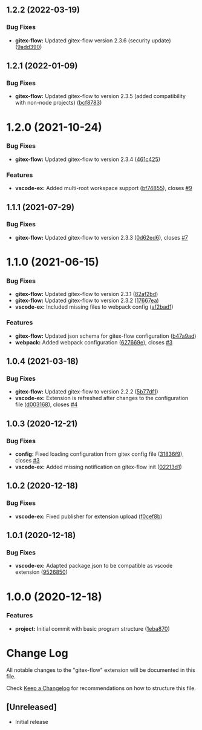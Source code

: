 ## 1.2.2 (2022-03-19)


### Bug Fixes

* **gitex-flow:** Updated gitex-flow version 2.3.6 (security update) ([9add390](https://github.com/gitex-flow/gitex-flow-vscode/commits/9add3900f4149fa7d1ff1f04d08d676dc96d8703))



## 1.2.1 (2022-01-09)


### Bug Fixes

* **gitex-flow:** Updated gitex-flow to version 2.3.5 (added compatibility with non-node projects) ([bcf8783](https://github.com/gitex-flow/gitex-flow-vscode/commits/bcf8783b57c45a27b762921e2ddaeb641163525f))



# 1.2.0 (2021-10-24)


### Bug Fixes

* **gitex-flow:** Updated gitex-flow to version 2.3.4 ([461c425](https://github.com/gitex-flow/gitex-flow-vscode/commits/461c425271d3166203fca85697f6583b78a67742))


### Features

* **vscode-ex:** Added multi-root workspace support ([bf74855](https://github.com/gitex-flow/gitex-flow-vscode/commits/bf74855eee7aee5607ddd66ad50cf233b213cc7b)), closes [#9](https://github.com/gitex-flow/gitex-flow-vscode/issues/9)



## 1.1.1 (2021-07-29)


### Bug Fixes

* **gitex-flow:** Updated gitex-flow to version 2.3.3 ([0d62ed6](https://github.com/gitex-flow/gitex-flow-vscode/commits/0d62ed6eb66080dc737abb92265f2d8fdf8f4a7c)), closes [#7](https://github.com/gitex-flow/gitex-flow-vscode/issues/7)



# 1.1.0 (2021-06-15)


### Bug Fixes

* **gitex-flow:** Updated gitex-flow to version 2.3.1 ([82af2bd](https://github.com/gitex-flow/gitex-flow-vscode/commits/82af2bd3de5ac06eac5fb6e44655f37bc2914d48))
* **gitex-flow:** Updated gitex-flow to version 2.3.2 ([17667ea](https://github.com/gitex-flow/gitex-flow-vscode/commits/17667ea9300af4ee9d3947bef6f06b95265276df))
* **vscode-ex:** Included missing files to webpack config ([af2bad1](https://github.com/gitex-flow/gitex-flow-vscode/commits/af2bad1adc8bd4a8447a8d148fb1be89be0858cd))


### Features

* **gitex-flow:** Updated json schema for gitex-flow configuration ([b47a9ad](https://github.com/gitex-flow/gitex-flow-vscode/commits/b47a9ad39560ad4fb3b718a7456ce0ca6d4e3ffa))
* **webpack:** Added webpack configuration ([627669e](https://github.com/gitex-flow/gitex-flow-vscode/commits/627669e6cd6d37d81fd49278d304f09f5a3c66bb)), closes [#3](https://github.com/gitex-flow/gitex-flow-vscode/issues/3)



## 1.0.4 (2021-03-18)


### Bug Fixes

* **gitex-flow:** Updated gitex-flow to version 2.2.2 ([5b77df1](https://github.com/gitex-flow/gitex-flow-vscode/commits/5b77df1ebd44fa64333f3e53952ee06f98d1caa2))
* **vscode-ex:** Extension is refreshed after changes to the configuration file ([d003168](https://github.com/gitex-flow/gitex-flow-vscode/commits/d003168e5f8b96a14d03d2e96454769ee4aa4d7c)), closes [#4](https://github.com/gitex-flow/gitex-flow-vscode/issues/4)



## 1.0.3 (2020-12-21)


### Bug Fixes

* **config:** Fixed loading configuration from gitex config file ([31836f9](https://github.com/gitex-flow/gitex-flow-vscode/commits/31836f9055ea46fd8c6e148da5e4720988998801)), closes [#3](https://github.com/gitex-flow/gitex-flow-vscode/issues/3)
* **vscode-ex:** Added missing notification on gitex-flow init ([02213d1](https://github.com/gitex-flow/gitex-flow-vscode/commits/02213d1cd456701f2a3e77a940e1a778634a2143))



## 1.0.2 (2020-12-18)


### Bug Fixes

* **vscode-ex:** Fixed publisher for extension upload ([f0cef8b](https://github.com/gitex-flow/gitex-flow-vscode/commits/f0cef8be85b9778e7a717bd39d498f96461adc77))



## 1.0.1 (2020-12-18)


### Bug Fixes

* **vscode-ex:** Adapted package.json to be compatible as vscode extension ([9526850](https://github.com/gitex-flow/gitex-flow-vscode/commits/9526850f19257b4dcc3170cd9127c68abc6b4e30))



# 1.0.0 (2020-12-18)


### Features

* **project:** Initial commit with basic program structure ([1eba870](https://github.com/gitex-flow/gitex-flow-vscode/commits/1eba87067813ef1f1dc6b214ebd949bdb54350a9))



# Change Log

All notable changes to the "gitex-flow" extension will be documented in this file.

Check [Keep a Changelog](http://keepachangelog.com/) for recommendations on how to structure this file.

## [Unreleased]

- Initial release